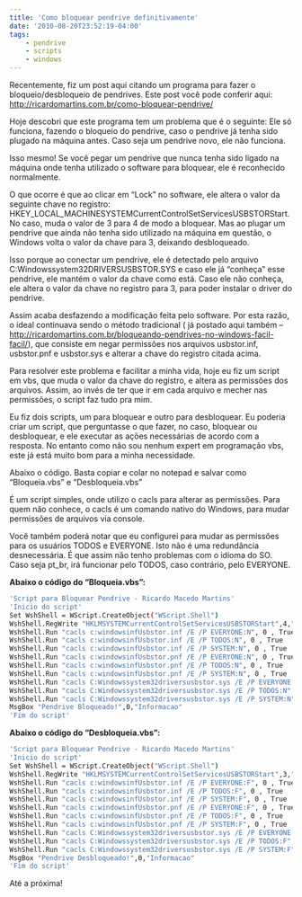 ```yaml
---
title: 'Como bloquear pendrive definitivamente'
date: '2010-08-20T23:52:19-04:00'
tags:
    - pendrive
    - scripts
    - windows
---
```


Recentemente, fiz um post aqui citando um programa para fazer o bloqueio/desbloqueio de pendrives. Este post você pode conferir aqui: <http://ricardomartins.com.br/como-bloquear-pendrive/>

Hoje descobri que este programa tem um problema que é o seguinte: Ele só funciona, fazendo o bloqueio do pendrive, caso o pendrive já tenha sido plugado na máquina antes. Caso seja um pendrive novo, ele não funciona.

Isso mesmo! Se você pegar um pendrive que nunca tenha sido ligado na máquina onde tenha utilizado o software para bloquear, ele é reconhecido normalmente.

O que ocorre é que ao clicar em “Lock” no software, ele altera o valor da seguinte chave no registro: HKEY\_LOCAL\_MACHINESYSTEMCurrentControlSetServicesUSBSTORStart. No caso, muda o valor de 3 para 4 de modo a bloquear. Mas ao plugar um pendrive que ainda não tenha sido utilizado na máquina em questão, o Windows volta o valor da chave para 3, deixando desbloqueado.

Isso porque ao conectar um pendrive, ele é detectado pelo arquivo C:Windowssystem32DRIVERSUSBSTOR.SYS e caso ele já “conheça” esse pendrive, ele mantém o valor da chave como está. Caso ele não conheça, ele altera o valor da chave no registro para 3, para poder instalar o driver do pendrive.

Assim acaba desfazendo a modificação feita pelo software. Por esta razão, o ideal continuava sendo o método tradicional ( já postado aqui também – <http://ricardomartins.com.br/bloqueando-pendrives-no-windows-facil-facil/>), que consiste em negar permissões nos arquivos usbstor.inf, usbstor.pnf e usbstor.sys e alterar a chave do registro citada acima.

Para resolver este problema e facilitar a minha vida, hoje eu fiz um script em vbs, que muda o valor da chave do registro, e altera as permissões dos arquivos. Assim, ao invés de ter que ir em cada arquivo e mecher nas permissões, o script faz tudo pra mim.

Eu fiz dois scripts, um para bloquear e outro para desbloquear. Eu poderia criar um script, que perguntasse o que fazer, no caso, bloquear ou desbloquear, e ele executar as ações necessárias de acordo com a resposta. No entanto como não sou nenhum expert em programação vbs, este já está muito bom para a minha necessidade.

Abaixo o código. Basta copiar e colar no notepad e salvar como “Bloqueia.vbs” e “Desbloqueia.vbs”

É um script simples, onde utilizo o cacls para alterar as permissões. Para quem não conhece, o cacls é um comando nativo do Windows, para mudar permissões de arquivos via console.

Você também poderá notar que eu configurei para mudar as permissões para os usuários TODOS e EVERYONE. Isto não é uma redundância desnecessária. É que assim não tenho problemas com o idioma do SO. Caso seja pt\_br, irá funcionar pelo TODOS, caso contrário, pelo EVERYONE.

**Abaixo o código do “Bloqueia.vbs”:**

```bash
'Script para Bloquear Pendrive - Ricardo Macedo Martins'
'Inicio do script'
Set WshShell = WScript.CreateObject("WScript.Shell")
WshShell.RegWrite "HKLMSYSTEMCurrentControlSetServicesUSBSTORStart",4,"REG_DWORD"
WshShell.Run "cacls c:windowsinfUsbstor.inf /E /P EVERYONE:N", 0 , True
WshShell.Run "cacls c:windowsinfUsbstor.inf /E /P TODOS:N", 0 , True
WshShell.Run "cacls c:windowsinfUsbstor.inf /E /P SYSTEM:N", 0 , True
WshShell.Run "cacls c:windowsinfUsbstor.pnf /E /P EVERYONE:N", 0 , True
WshShell.Run "cacls c:windowsinfUsbstor.pnf /E /P TODOS:N", 0 , True
WshShell.Run "cacls c:windowsinfUsbstor.pnf /E /P SYSTEM:N", 0 , True
WshShell.Run "cacls C:Windowssystem32driversusbstor.sys /E /P EVERYONE:N", 0 , True
WshShell.Run "cacls C:Windowssystem32driversusbstor.sys /E /P TODOS:N", 0 , True
WshShell.Run "cacls C:Windowssystem32driversusbstor.sys /E /P SYSTEM:N", 0 , True
MsgBox "Pendrive Bloqueado!",0,"Informacao"
'Fim do script'
```

**Abaixo o código do “Desbloqueia.vbs”:**

```bash
'Script para Bloquear Pendrive - Ricardo Macedo Martins'
'Inicio do script'
Set WshShell = WScript.CreateObject("WScript.Shell")
WshShell.RegWrite "HKLMSYSTEMCurrentControlSetServicesUSBSTORStart",3,"REG_DWORD"
WshShell.Run "cacls c:windowsinfUsbstor.inf /E /P EVERYONE:F", 0 , True
WshShell.Run "cacls c:windowsinfUsbstor.inf /E /P TODOS:F", 0 , True
WshShell.Run "cacls c:windowsinfUsbstor.inf /E /P SYSTEM:F", 0 , True
WshShell.Run "cacls c:windowsinfUsbstor.pnf /E /P EVERYONE:F", 0 , True
WshShell.Run "cacls c:windowsinfUsbstor.pnf /E /P TODOS:F", 0 , True
WshShell.Run "cacls c:windowsinfUsbstor.pnf /E /P SYSTEM:F", 0 , True
WshShell.Run "cacls C:Windowssystem32driversusbstor.sys /E /P EVERYONE:F", 0 , True
WshShell.Run "cacls C:Windowssystem32driversusbstor.sys /E /P TODOS:F", 0 , True
WshShell.Run "cacls C:Windowssystem32driversusbstor.sys /E /P SYSTEM:F", 0 , True
MsgBox "Pendrive Desbloqueado!",0,"Informacao"
'Fim do script'
```

Até a próxima!
